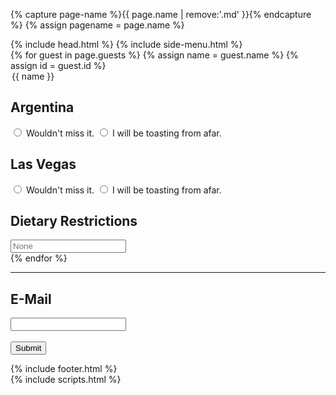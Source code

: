 {% capture page-name %}{{ page.name | remove:'.md' }}{% endcapture %}
{% assign pagename = page.name %}

<!DOCTYPE html>
<html>
    {% include head.html %}
    <body>
        {% include side-menu.html %}
        <div class="rsvp-content content-container">
            <section id="content">
                <div class="frame">
                    <form class="pure-form pure-form-stacked" action="javascript:submit()">
                        {% for guest in page.guests %}
                            {% assign name = guest.name %}
                            {% assign id = guest.id %}
                            <section id="{{ id }}" class="guest">
                            <legend>{{ name }}</legend>
                                <div class="pure-g">
                                    <div class="pure-u-1 pure-u-sm-1-2">
                                        <h2>Argentina</h2>
                                        <label for="{{ id }}-argentina-yes" class="pure-radio">
                                            <input type="radio" id="{{ id }}-argentina-yes" name="{{ id }}-argentina" value="yes" required/> Wouldn't miss it.
                                        </label>
                                        <label for="{{ id }}-argentina-no" class="pure-radio">
                                            <input type="radio" id="{{ id }}-argentina-no" name="{{ id }}-argentina" value="no" required/> I will be toasting from afar.
                                        </label>
                                    </div>
                                    <div class="pure-u-1 pure-u-sm-1-2">
                                        <h2>Las Vegas</h2>
                                        <label for="{{ id }}-vegas-yes" class="pure-radio">
                                            <input type="radio" id="{{ id }}-vegas-yes" name="{{ id }}-vegas" value="yes" required/> Wouldn't miss it.
                                        </label>
                                        <label for="{{ id }}-vegas-no" class="pure-radio">
                                            <input type="radio" id="{{ id }}-vegas-no" name="{{ id }}-vegas" value="no" required/> I will be toasting from afar.
                                        </label>
                                    </div>
                                </div>
                                <div class="pure-g">
                                    <h2>Dietary Restrictions</h2>
                                    <input type="text" name="{{ id }}-dietary-restrictions" class="pure-u-1 textfield" placeholder="None" />
                                </div>
                            </section>
                        {% endfor %}
                        <hr>
                        <div class="pure-g">
                            <h2>E-Mail</h2>
                            <input type="email" name="email" class="pure-u-1 textfield" required/>
                        </div>
                        <br \>
                        <button type="submit" class="pure-button pure-button-primary">Submit</button>
                    </form>
                </section>
                {% include footer.html %}
            </div>
        </div>
        {% include scripts.html %}
        <script>
            function submit() {
                const myObject = { guests: [] };
                const elements = document.querySelector('form').elements;
                const guests = document.getElementsByClassName("guest");
                for(var i = 0, n = guests.length; i < n; i++) {
                    const guest = guests[i];
                    const id = guest.id;
                    const argentina = elements[`${id}-argentina`].value == "yes";
                    const vegas = elements[`${id}-vegas`].value == "yes";
                    const restrictions = elements[`${id}-dietary-restrictions`].value;
                    myObject.guests[i] = { id: id, argentina: argentina, vegas: vegas, restrictions: restrictions };
                }
                myObject.email = elements["email"].value;
                const json = JSON.stringify(myObject);
                const sendToAirtable = async () => {
                    const response = await fetch('https://hooks.airtable.com/workflows/v1/genericWebhook/apphPSOY1efULnNYL/wflQZ8K0NKrOA38m8/wtryhIEEnifAYTqOt', {
                        method: 'POST',
                        body: json,
                        headers: {
                            'Content-Type': 'application/json'
                        }
                    });
                    const result = await response.json();
                }
                sendToAirtable();
            }
        </script>
    </body>
</html>